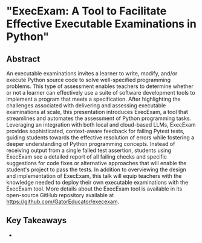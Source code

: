 # "ExecExam: A Tool to Facilitate Effective Executable Examinations in Python"

## Abstract

An executable examinations invites a learner to write, modify, and/or execute
Python source code to solve well-specified programming problems. This type of
assessment enables teachers to determine whether or not a learner can
effectively use a suite of software development tools to implement a program
that meets a specification. After highlighting the challenges associated with
delivering and assessing executable examinations at scale, this presentation
introduces ExecExam, a tool that streamlines and automates the assessment of
Python programming tasks. Leveraging an integration with both local and
cloud-based LLMs, ExecExam provides sophisticated, context-aware feedback for
failing Pytest tests, guiding students towards the effective resolution of
errors while fostering a deeper understanding of Python programming concepts.
Instead of receiving output from a single failed test assertion, students using
ExecExam see a detailed report of all failing checks and specific suggestions
for code fixes or alternative approaches that will enable the student's project
to pass the tests. In addition to overviewing the design and implementation of
ExecExam, this talk will equip teachers with the knowledge needed to deploy
their own executable examinations with the ExecExam tool. More details about the
ExecExam tool is available in its open-source GitHub repository available at
https://github.com/GatorEducator/execexam.

## Key Takeaways

- 

